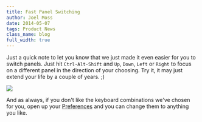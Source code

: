 ```yaml
---
title: Fast Panel Switching
author: Joel Moss
date: 2014-05-07
tags: Product News
class_name: blog
full_width: true
---
```


Just a quick note to let you know that we just made it even easier for you to switch panels. Just hit `Ctrl-Alt-Shift` and `Up`, `Down`, `Left` or `Right` to focus on a different panel in the direction of your choosing. Try it, it may just extend your life by a couple of years. ;)

![](home/screens/panels.png)

And as always, if you don't like the keyboard combinations we've chosen for you, open up your [Preferences](https://codio.com/docs/ide/code-editor/kb-shortcuts/) and you can change them to anything you like.
